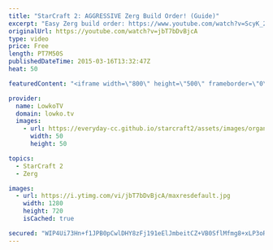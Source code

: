 ```yaml
---
title: "StarCraft 2: AGGRESSIVE Zerg Build Order! (Guide)"
excerpt: "Easy Zerg build order: https://www.youtube.com/watch?v=ScyK_2okKZE  Zerg build order for StarCraft 2 versus Terran. This build focuses on a powerful timing attack with Roaches, Zerglings and Baneling.   15 Hatchery 15 Spawning Pool 17 Overlord  4 Queens as soon as possible 5:00 double gas 6:00 hatchery"
originalUrl: https://youtube.com/watch?v=jbT7bDvBjcA
type: video
price: Free
length: PT7M50S
publishedDateTime: 2015-03-16T13:32:47Z
heat: 50

featuredContent: "<iframe width=\"800\" height=\"500\" frameborder=\"0\" src=\"https://www.youtube.com/embed/jbT7bDvBjcA\" allow=\"accelerometer; autoplay; encrypted-media; gyroscope; picture-in-picture\" allowfullscreen></iframe>"

provider:
  name: LowkoTV
  domain: lowko.tv
  images:
    - url: https://everyday-cc.github.io/starcraft2/assets/images/organizations/lowko.tv-50x50.jpg
      width: 50
      height: 50

topics:
  - StarCraft 2
  - Zerg

images:
  - url: https://i.ytimg.com/vi/jbT7bDvBjcA/maxresdefault.jpg
    width: 1280
    height: 720
    isCached: true

secured: "WIP4Ui73Hn+f1JPB0pCwlDHY8zFj191eElJmbeitCZ+VB0SflMfmg8+xLP3oR3wafT4MvNZOGU7SoxcSJPfWDScDZh/MpXnRM/XwPKC7xD30zGbbjbdtsWUErqSFXcWnMXbLW1wu59YGD7I5GPWsjziIBnA/Tyi2oJwdOYyT52ic3jOkNl4uX3KCfp0nd2/k9YhovyCncyhPhGkAtaSypnuu1iIjvahm5G9KFPxESeRqcslSa8DXyPEF80XOQPx5q5W9yhQhjF21L5vN0Hk3+1v8aHdfPAbREh3ybB67aVTzAysWxcRxCJx/TT/WhFA4YtYc8hj3uMl/aMhbq7yGnUDpTxd71XWUDMSVtH9L4JfbYthGbDE/ysD62Zc8GGOWJlzXFLKwSGuy0xPOa+tARw7QHZ4HJM9b9CM4sc9mMJ0=;DJgKszO729ypp5fUwjJV6Q=="
---
```


